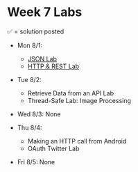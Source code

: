 # Week 7 Labs

&#x2705; = solution posted

- Mon 8/1:
  - [JSON Lab](https://github.com/ga-adi-nyc/json-lab)
  - [HTTP & REST Lab](https://github.com/ga-adi-nyc/Http-Rest-Lab)


- Tue 8/2:
  - Retrieve Data from an API Lab
  - Thread-Safe Lab: Image Processing


- Wed 8/3: None


- Thu 8/4:
  - Making an HTTP call from Android
  - OAuth Twitter Lab


- Fri 8/5: None
